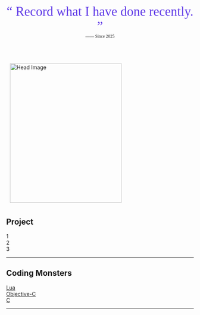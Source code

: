 <!-- ver 0.0.4 -->

<div style="text-align: center; font-family: serif; margin: 4em 0;">
  <span style="font-size: 2.5em; color:rgb(97, 60, 231);">
    &ldquo; Record what I have done recently. &rdquo;
  </span><br>
  <small>—— Since 2025</small>
</div>

<div style="display: flex; gap: 0px;">
  <div style="flex: 2; border: 0px solid #ddd; padding: 10px;">
    <img src="{{ '/assets/images/6ee9e6076eff1dd73be0938a1a734495.jpg' | relative_url }}" 
         alt="Head Image"
         width="300"
         height="375">
  </div>
  <div style="flex: 3; border: 0px solid #ddd; padding: 10px;">
    <span style="font-size: 1.5em;">
        <!-- Experience<br> -->
    </span><br>
    
    
  </div>
</div>



## Project
1<br>
2<br>
3<br>

- - -
## Coding Monsters

[Lua](https://hackmd.io/@RFmjxcNAR4qh4i-ie-w4RA/Sk__ne9Sgl)<br>
[Objective-C](https://hackmd.io/@RFmjxcNAR4qh4i-ie-w4RA/r1qreZcSgx)<br>
[C](https://hackmd.io/@RFmjxcNAR4qh4i-ie-w4RA/HJ2UeW5rle)<br>

- - -
